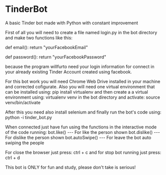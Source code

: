 # TinderBot
A basic Tinder bot made with Python with constant improvement

First of all you will need to create a file named login.py in the bot directory and make two functions like this:

  def email():
    return "yourFacebookEmail"
   
   def password():
    return "yourFacebookPassword"

because the program willfurto need your login information for connect in your already existing Tinder Account created using facebook.

For this bot work you will need Chrome Web Drive installed in your machine and corrected cofigurate.
Also you will need one virtual environment that can be installed using:
  pip install virtualenv
and then create a a virtual environment using:
  virtualenv venv
in the bot directory and activate:
  source venv/bin/activate

After this you need also install selenium and finally run the bot's code using:
  python -i tinder_bot.py

When connected just have fun using the functions in the interactive mode of the code running:
  bot.like() --- For like the person shown
  bot.dislike() --- For dislike the person shown
  bot.autoSwipe() --- For leave the bot auto swiping the people
  
For close the browser just press:
  ctrl + c
and for stop bot running just press:
  ctrl + d
  
This bot is ONLY for fun and study, please don't take is serious!
